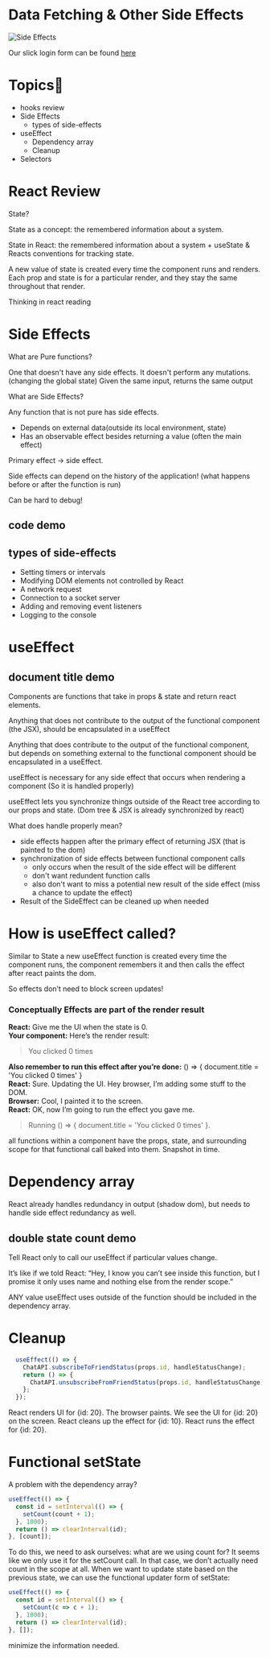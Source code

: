 
# Data Fetching & Other Side Effects

![Side Effects](https://raw.githubusercontent.com/tborsa/lectures/master/week7/day2/assets/experiment.gif)

Our slick login form can be found [here](https://codesandbox.io/embed/angry-edison-x8o3l)

# Topics📢

- hooks review
- Side Effects
  - types of side-effects 
- useEffect
  - Dependency array
  - Cleanup
- Selectors


# React Review

State?

State as a concept: the remembered information about a system.

State in React: the remembered information about a system + useState & Reacts conventions for tracking state. 

A new value of state is created every time the component runs and renders.
Each prop and state is for a particular render,  and they stay the same throughout that render. 


Thinking in react reading 


# Side Effects

What are Pure functions?

One that doesn't have any side effects. 
It doesn't perform any mutations.
  (changing the global state)
Given the same input, returns the same output


What are Side Effects?

Any function that is not pure has side effects. 

- Depends on external data(outside its local environment, state) 
- Has an observable effect besides returning a value (often the main effect) 

Primary effect -> side effect. 

Side effects can depend on the history of the application! (what happens before or after the function is run)

Can be hard to debug!

## code demo

## types of side-effects 

- Setting timers or intervals
- Modifying DOM elements not controlled by React
- A network request
- Connection to a socket server
- Adding and removing event listeners
- Logging to the console

# useEffect

## document title demo

Components are functions that take in props & state and return react elements. 

Anything that does not contribute to the output of the functional component (the JSX), should be encapsulated in a useEffect

Anything that does contribute to the output of the functional component, but depends on something external to the functional component should be encapsulated in a useEffect.  

useEffect is necessary for any side effect that occurs when rendering a component (So it is handled properly) 

useEffect lets you synchronize things outside of the React tree according to our props and state. (Dom tree & JSX is already synchronized by react)

What does handle properly mean?

- side effects happen after the primary effect of returning JSX (that is painted to the dom)
- synchronization of side effects between functional component calls
  - only occurs when the result of the side effect will be different
  - don't want redundent function calls
  - also don't want to miss a potential new result of the side effect (miss a chance to update the effect)
- Result of the SideEffect can be cleaned up when needed

# How is useEffect called?

Similar to State a new useEffect function is created every time the component runs,
the component remembers it and then calls the effect after react paints the dom. 

So effects don’t need to block screen updates!

### Conceptually Effects are part of the render result

__React:__ Give me the UI when the state is 0.  
__Your component:__ Here’s the render result:  

>You clicked 0 times  

__Also remember to run this effect after you’re done:__ () => { document.title = 'You clicked 0 times' }    
__React:__ Sure. Updating the UI. Hey browser, I’m adding some stuff to the DOM.  
__Browser:__ Cool, I painted it to the screen.  
__React:__ OK, now I’m going to run the effect you gave me.   

>Running () => { document.title = 'You clicked 0 times' }.

all functions within a component have the props, state, and surrounding scope for that functional call baked into them. Snapshot in time. 

# Dependency array

React already handles redundancy in output (shadow dom), but needs to handle side effect redundancy as well. 

## double state count demo 

Tell React only to call our useEffect if particular values change. 

It’s like if we told React: “Hey, I know you can’t see inside this function, but I promise it only uses name and nothing else from the render scope.”


ANY value useEffect uses outside of the function should be included in the dependency array. 

# Cleanup

```js
  useEffect(() => {
    ChatAPI.subscribeToFriendStatus(props.id, handleStatusChange);
    return () => {
      ChatAPI.unsubscribeFromFriendStatus(props.id, handleStatusChange);
    };
  });
```

React renders UI for {id: 20}.
The browser paints. We see the UI for {id: 20} on the screen.
React cleans up the effect for {id: 10}.
React runs the effect for {id: 20}.


# Functional setState

A problem with the dependency array? 

```js
useEffect(() => {
  const id = setInterval(() => {
    setCount(count + 1);
  }, 1000);
  return () => clearInterval(id);
}, [count]);
```

To do this, we need to ask ourselves: what are we using count for? It seems like we only use it for the setCount call. In that case, we don’t actually need count in the scope at all. When we want to update state based on the previous state, we can use the functional updater form of setState:

```js
useEffect(() => {
  const id = setInterval(() => {
    setCount(c => c + 1);
  }, 1000);
  return () => clearInterval(id);
}, []);
```

minimize the information needed.
